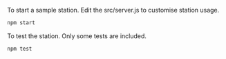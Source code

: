To start a sample station. Edit the src/server.js to customise station usage.
```sh
npm start
```

To test the station. Only some tests are included.
```sh
npm test
```